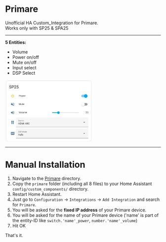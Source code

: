 # Primare

Unofficial HA Custom_Integration for Primare.
<BR>Works only with SP25 & SPA25
<hr>


<B> 5 Entities:</B>


- Volume
- Power on/off
- Mute on/off 
- Input select
- DSP Select
<img src="https://github.com/Sulzburg/primare/blob/41f4845a108f92d3ddab8491c9cc0bf742541554/img/Primare_entities.jpg" alt="Primare entities" title="Primare" height="200" />
 

<hr>

# Manual Installation

1. Navigate to the [Primare](https://github.com/Sulzburg/primare/tree/main/custom_components/primare) directory.
1. Copy the `primare` folder (including all 8 files) to your Home Assistant `config/custom_components/` directory.
1. Restart Home Assistant.
1. Just go to `Configuration` -> `Integrations` -> `Add Integration` and search for `Primare`.
1. You will be asked for the <B>fixed IP address</B> of your Primare device.
1. You will be asked for the name of your Primare device ('name' is part of the entity-ID like `switch.'name'_power`, `number.'name'_volume`)
1. Hit OK

That's it.

